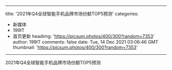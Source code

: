 
---
title: '2021年Q4全球智能手机品牌市场份额TOP5预测'
categories: 
 - 新媒体
 - 199IT
 - 首页更新
headimg: 'https://picsum.photos/400/300?random=7353'
author: 199IT
comments: false
date: Tue, 14 Dec 2021 03:06:46 GMT
thumbnail: 'https://picsum.photos/400/300?random=7353'
---

<div>   
2021年Q4全球智能手机品牌市场份额TOP5预测  
</div>
            